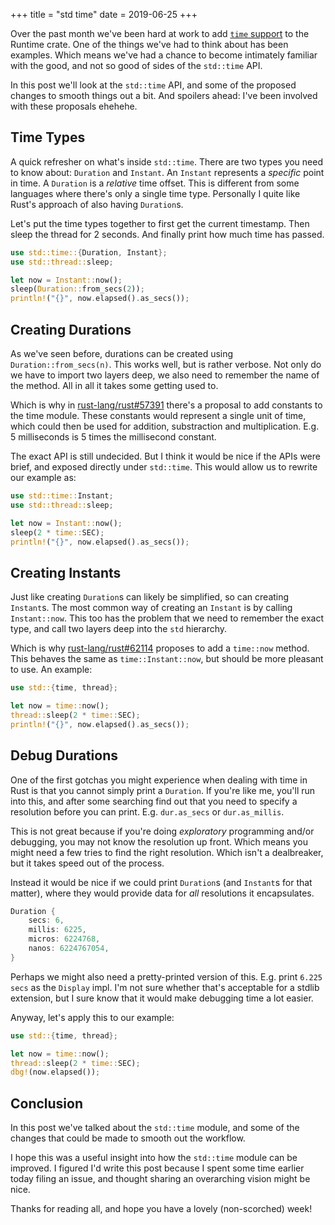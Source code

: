 +++
title = "std time"
date = 2019-06-25
+++

Over the past month we've been hard at work to add [`time` support] to the
Runtime crate. One of the things we've had to think about has been examples.
Which means we've had a chance to become intimately familiar with the good,
and not so good of sides of the `std::time` API.

In this post we'll look at the `std::time` API, and some of the proposed
changes to smooth things out a bit. And spoilers ahead: I've been involved
with these proposals ehehehe.

[`time` support]: https://docs.rs/runtime/0.3.0-alpha.5/runtime/time/index.html

## Time Types
A quick refresher on what's inside `std::time`. There are two types you need
to know about: `Duration` and `Instant`. An `Instant` represents a _specific_
point in time. A `Duration` is a _relative_ time offset. This is different
from some languages where there's only a single time type. Personally I quite
like Rust's approach of also having `Duration`s.

Let's put the time types together to first get the current timestamp. Then
sleep the thread for 2 seconds. And finally print how much time has passed.

```rust
use std::time::{Duration, Instant};
use std::thread::sleep;

let now = Instant::now();
sleep(Duration::from_secs(2));
println!("{}", now.elapsed().as_secs());
```

## Creating Durations
As we've seen before, durations can be created using
`Duration::from_secs(n)`. This works well, but is rather verbose. Not only do
we have to import two layers deep, we also need to remember the name of the
method. All in all it takes some getting used to.

Which is why in
[rust-lang/rust#57391](https://github.com/rust-lang/rust/issues/57391)
there's a proposal to add constants to the time module. These constants would
represent a single unit of time, which could then be used for addition,
substraction and multiplication. E.g. 5 milliseconds is 5 times the
millisecond constant.

The exact API is still undecided. But I think it would be nice if the APIs
were brief, and exposed directly under `std::time`. This would allow us to
rewrite our example as:

```rust
use std::time::Instant;
use std::thread::sleep;

let now = Instant::now();
sleep(2 * time::SEC);
println!("{}", now.elapsed().as_secs());
```

## Creating Instants
Just like creating `Duration`s can likely be simplified, so can creating
`Instant`s. The most common way of creating an `Instant` is by calling
`Instant::now`. This too has the problem that we need to remember the exact
type, and call two layers deep into the `std` hierarchy.

Which is why
[rust-lang/rust#62114](https://github.com/rust-lang/rust/issues/62114)
proposes to add a `time::now` method. This behaves the same as
`time::Instant::now`, but should be more pleasant to use. An example:

```rust
use std::{time, thread};

let now = time::now();
thread::sleep(2 * time::SEC);
println!("{}", now.elapsed().as_secs());
```

## Debug Durations
One of the first gotchas you might experience when dealing with time in Rust
is that you cannot simply print a `Duration`. If you're like me, you'll run
into this, and after some searching find out that you need to specify a
resolution before you can print. E.g. `dur.as_secs` or `dur.as_millis`.

This is not great because if you're doing _exploratory_ programming and/or
debugging, you may not know the resolution up front. Which means you might
need a few tries to find the right resolution. Which isn't a dealbreaker, but
it takes speed out of the process.

Instead it would be nice if we could print `Duration`s (and `Instant`s for
that matter), where they would provide data for _all_ resolutions it
encapsulates.

```rust
Duration {
    secs: 6,
    millis: 6225,
    micros: 6224768,
    nanos: 6224767054,
}
```

Perhaps we might also need a pretty-printed version of this. E.g. print
`6.225 secs` as the `Display` impl. I'm not sure whether that's acceptable
for a stdlib extension, but I sure know that it would make debugging time a
lot easier.

Anyway, let's apply this to our example:

```rust
use std::{time, thread};

let now = time::now();
thread::sleep(2 * time::SEC);
dbg!(now.elapsed());
```

## Conclusion
In this post we've talked about the `std::time` module, and some of the
changes that could be made to smooth out the workflow.

I hope this was a useful insight into how the `std::time` module can be
improved. I figured I'd write this post because I spent some time earlier
today filing an issue, and thought sharing an overarching vision might be
nice.

Thanks for reading all, and hope you have a lovely (non-scorched) week!